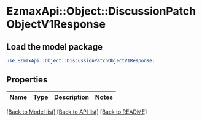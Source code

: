 # EzmaxApi::Object::DiscussionPatchObjectV1Response

## Load the model package
```perl
use EzmaxApi::Object::DiscussionPatchObjectV1Response;
```

## Properties
Name | Type | Description | Notes
------------ | ------------- | ------------- | -------------

[[Back to Model list]](../README.md#documentation-for-models) [[Back to API list]](../README.md#documentation-for-api-endpoints) [[Back to README]](../README.md)


